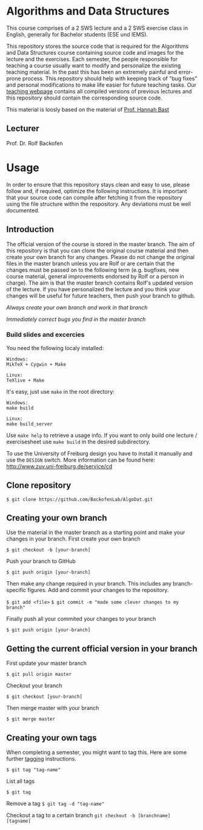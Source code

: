 # Algorithms and Data Structures 

This course comprises of a 2 SWS lecture and a 2 SWS exercise class in English, generally for Bachelor students (ESE und IEMS). 

This repository stores the source code that is required for the Algorithms and Data Structures course containing source code and images for the lecture and the exercises. Each semester, the people responsible for teaching a course usually want to modify and personalize the existing teaching material. In the past this has been an extremely painful and error-prone process. This repository should help with keeping track of "bug fixes" and personal modifications to make life easier for future teaching tasks. Our [teaching webpage](http://www.bioinf.uni-freiburg.de/Lehre/index.html?en) contains all compiled versions of previous lectures and this repository should contain the corresponding source code.

This material is loosly based on the material of [Prof. Hannah Bast](https://ad.informatik.uni-freiburg.de/staff/bast)

## Lecturer
Prof. Dr. Rolf Backofen

# Usage
In order to ensure that this repository stays clean and easy to use, please follow and, if required, optimize the following instructions. It is important that your source code can compile after fetching it from the repository using the file structure within the respository. Any deviations must be well documented.

## Introduction
The official version of the course is stored in the master branch. The aim of this repository is that you can clone the original course material and then create your own branch for any changes. Please do not change the original files in the master branch unless you are Rolf or are certain that the changes must be passed on to the following term (e.g. bugfixes, new course material, general improvements endorsed by Rolf or a person in charge). The aim is that the master branch contains Rolf's updated version of the lecture. If you have personalized the lecture and you think your changes will be useful for future teachers, then push your branch to github.

*Always create your own branch and work in that branch*

*Immediately correct bugs you find in the master branch*


### Build slides and excercies

You need the following localy installed:

```
Windows:
MikTeX + Cygwin + Make

Linux:
TeXlive + Make
```

It's easy, just use `make` in the root directory:

```
Windows:
make build

Linux:
make build_server
```

Use `make help` to retrieve a usage info.
If you want to only build one lecture / exercisesheet use ```make build``` in the desired subdirectory.

To use the University of Freiburg design you have to install it manually and use the `DESIGN` switch. More information can be found here: http://www.zuv.uni-freiburg.de/service/cd

## Clone repository 
`$ git clone https://github.com/BackofenLab/AlgoDat.git`

## Creating your own branch
Use the material in the master branch as a starting point and make your changes in your branch. First create your own branch

`$ git checkout -b [your-branch]`

Push your branch to GitHub

`$ git push origin [your-branch]`

Then make any change required in your branch. This includes any branch-specific figures. Add and commit your changes to the repository.

`$ git add <file>`
`$ git commit -m "made some clever changes to my branch"`

Finally push all your commited your changes to your branch

`$ git push origin [your-branch]`

## Getting the current official version in your branch

First update your master branch

`$ git pull origin master`

Checkout your branch

`$ git checkout [your-branch]`

Then merge master with your branch

`$ git merge master`

## Creating your own tags
When completing a semester, you might want to tag this. Here are some further [tagging](https://git-scm.com/book/en/v2/Git-Basics-Tagging) instructions.

`$ git tag "tag-name"`

List all tags

`$ git tag`

Remove a tag
`$ git tag -d "tag-name"`

Checkout a tag to a certain branch
`git checkout -b [branchname] [tagname]`
